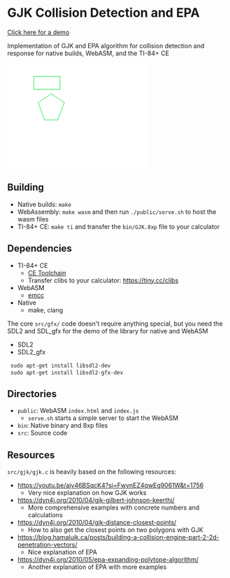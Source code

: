 # GJK Collision Detection and EPA
[Click here for a demo](https://jshin313.github.io/gjk-epa)

Implementation of GJK and EPA algorithm for collision detection and response for native builds, WebASM, and the TI-84+ CE

![Animated png of the GJK collision working with two polygons on a TI-84+ CE calculator](screenshot.png)

## Building
* Native builds: `make`
* WebAssembly: `make wasm` and then run `./public/serve.sh` to host the wasm files
* TI-84+ CE: `make ti` and transfer the `bin/GJK.8xp` file to your calculator

## Dependencies
* TI-84+ CE
    * [CE Toolchain](https://ce-programming.github.io/toolchain/static/getting-started.html)
    * Transfer clibs to your calculator: https://tiny.cc/clibs
* WebASM
    * [emcc](https://emscripten.org/docs/getting_started/downloads.html)
* Native
    * make, clang

The core `src/gfx/` code doesn't require anything special, but you need the SDL2 and SDL_gfx for the demo of the library for native and WebASM
* SDL2
* SDL2_gfx
```
 sudo apt-get install libsdl2-dev
 sudo apt-get install libsdl2-gfx-dev
```

## Directories
* `public`: WebASM `index.html` and `index.js`
    * `serve.sh` starts a simple server to start the WebASM
* `bin`: Native binary and 8xp files
* `src`: Source code

## Resources
`src/gjk/gjk.c` is heavily based on the following resources:
 * https://youtu.be/ajv46BSqcK4?si=FwvnEZ4qwEg9061W&t=1756
    * Very nice explanation on how GJK works
 * https://dyn4j.org/2010/04/gjk-gilbert-johnson-keerthi/
    * More comprehensive examples with concrete numbers and calculations
 * https://dyn4j.org/2010/04/gjk-distance-closest-points/
    * How to also get the closest points on two polygons with GJK
 * https://blog.hamaluik.ca/posts/building-a-collision-engine-part-2-2d-penetration-vectors/
    * Nice explanation of EPA
 * https://dyn4j.org/2010/05/epa-expanding-polytope-algorithm/
    * Another explanation of EPA with more examples
